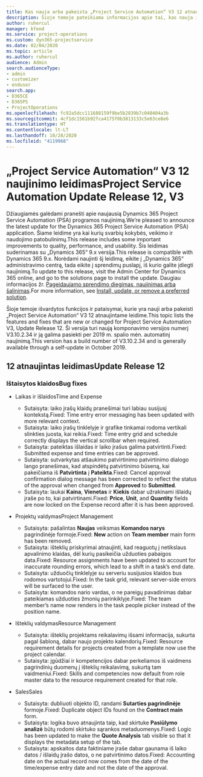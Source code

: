 ```yaml
---
title: Kas nauja arba pakeista „Project Service Automation“ V3 12 atnaujintame leidime
description: Šioje temoje pateikiama informacijos apie tai, kas nauja ir pakeista „Project Service Automation“ 12 atnaujintame leidime V3.
author: ruhercul
manager: kfend
ms.service: project-operations
ms.custom: dyn365-projectservice
ms.date: 02/04/2020
ms.topic: article
ms.author: ruhercul
audience: Admin
search.audienceType:
- admin
- customizer
- enduser
search.app:
- D365CE
- D365PS
- ProjectOperations
ms.openlocfilehash: fc92a5dcc111688159f9be5b2839b7c040404a3b
ms.sourcegitcommit: 4cf1dc1561b92fca4175f0b3813133c5e63ce8e6
ms.translationtype: HT
ms.contentlocale: lt-LT
ms.lasthandoff: 10/28/2020
ms.locfileid: "4119968"
---
```

# <a name="project-service-automation-update-release-12-v3"></a><span data-ttu-id="aee1f-103">„Project Service Automation“ V3 12 naujinimo leidimas</span><span class="sxs-lookup"><span data-stu-id="aee1f-103">Project Service Automation Update Release 12, V3</span></span>
<span data-ttu-id="aee1f-104">Džiaugiamės galėdami pranešti apie naujausią Dynamics 365 Project Service Automation (PSA) programos naujinimą.</span><span class="sxs-lookup"><span data-stu-id="aee1f-104">We’re pleased to announce the latest update for the Dynamics 365 Project Service Automation (PSA) application.</span></span> <span data-ttu-id="aee1f-105">Šiame leidime yra kai kurių svarbių kokybės, veikimo ir naudojimo patobulinimų.</span><span class="sxs-lookup"><span data-stu-id="aee1f-105">This release includes some important improvements to quality, performance, and usability.</span></span> <span data-ttu-id="aee1f-106">Šis leidimas suderinamas su „Dynamics 365“ 9.x versija.</span><span class="sxs-lookup"><span data-stu-id="aee1f-106">This release is compatible with Dynamics 365 9.x.</span></span> <span data-ttu-id="aee1f-107">Norėdami naujinti šį leidimą, eikite į „Dynamics 365“ administravimo centrą, tada eikite į sprendimų puslapį, iš kurio galite įdiegti naujinimą.</span><span class="sxs-lookup"><span data-stu-id="aee1f-107">To update to this release, visit the Admin Center for Dynamics 365 online, and go to the solutions page to install the update.</span></span> <span data-ttu-id="aee1f-108">Daugiau informacijos žr. [Pageidaujamo sprendimo diegimas, naujinimas arba šalinimas](https://docs.microsoft.com/power-platform/admin/install-remove-preferred-solution).</span><span class="sxs-lookup"><span data-stu-id="aee1f-108">For more information, see [Install, update, or remove a preferred solution](https://docs.microsoft.com/power-platform/admin/install-remove-preferred-solution).</span></span>

<span data-ttu-id="aee1f-109">Šioje temoje išvardytos funkcijos ir pataisymai, kurie yra nauji arba pakeisti „Project Service Automation“ V3 12 atnaujintame leidime.</span><span class="sxs-lookup"><span data-stu-id="aee1f-109">This topic lists the features and fixes that are new or changed for Project Service Automation V3, Update Release 12.</span></span> <span data-ttu-id="aee1f-110">Ši versija turi naują komponavimo versijos numerį V3.10.2.34 ir ją galima pasiekti per 2019 m. spalio mėn. automatinį naujinimą.</span><span class="sxs-lookup"><span data-stu-id="aee1f-110">This version has a build number of V3.10.2.34 and is generally available through a self-update in October 2019.</span></span>

## <a name="update-release-12"></a><span data-ttu-id="aee1f-111">12 atnaujintas leidimas</span><span class="sxs-lookup"><span data-stu-id="aee1f-111">Update Release 12</span></span>

### <a name="bug-fixes"></a><span data-ttu-id="aee1f-112">Ištaisytos klaidos</span><span class="sxs-lookup"><span data-stu-id="aee1f-112">Bug fixes</span></span>

- <span data-ttu-id="aee1f-113">Laikas ir išlaidos</span><span class="sxs-lookup"><span data-stu-id="aee1f-113">Time and Expense</span></span>

    - <span data-ttu-id="aee1f-114">Sutaisyta: laiko įrašų klaidų pranešimai turi labiau susijusį kontekstą.</span><span class="sxs-lookup"><span data-stu-id="aee1f-114">Fixed: Time entry error messaging has been updated with more relevant context.</span></span>
    - <span data-ttu-id="aee1f-115">Sutaisyta: laiko įrašų tinklelyje ir grafike tinkamai rodoma vertikali slinkties juosta, kai reikia.</span><span class="sxs-lookup"><span data-stu-id="aee1f-115">Fixed: Time entry grid and schedule correctly displays the vertical scrollbar when required.</span></span>
    - <span data-ttu-id="aee1f-116">Sutaisyta: pateiktas išlaidas ir laiko įrašus galima patvirtinti.</span><span class="sxs-lookup"><span data-stu-id="aee1f-116">Fixed: Submitted expense and time entries can be approved.</span></span>
    - <span data-ttu-id="aee1f-117">Sutaisyta: sutvarkytas atšaukimo patvirtinimo patvirtinimo dialogo lango pranešimas, kad atspindėtų patvirtinimo būseną, kai pakeičiama iš **Patvirtinta** į **Pateikta**.</span><span class="sxs-lookup"><span data-stu-id="aee1f-117">Fixed: Cancel approval confirmation dialog message has been corrected to reflect the status of the approval when changed from **Approved** to **Submitted**.</span></span>
    - <span data-ttu-id="aee1f-118">Sutaisyta: laukai **Kaina**, **Vienetas** ir **Kiekis** dabar užrakinami išlaidų įraše po to, kai patvirtinami.</span><span class="sxs-lookup"><span data-stu-id="aee1f-118">Fixed: **Price**, **Unit**, and **Quantity** fields are now locked on the Expense record after it is has been approved.</span></span>

- <span data-ttu-id="aee1f-119">Projektų valdymas</span><span class="sxs-lookup"><span data-stu-id="aee1f-119">Project Management</span></span>

    - <span data-ttu-id="aee1f-120">Sutaisyta: pašalintas **Naujas** veiksmas **Komandos narys** pagrindinėje formoje.</span><span class="sxs-lookup"><span data-stu-id="aee1f-120">Fixed: **New** action on **Team member** main form has been removed.</span></span>
    - <span data-ttu-id="aee1f-121">Sutaisyta: išteklių priskyrimai atnaujinti, kad reaguotų į netikslaus apvalinimo klaidas, dėl kurių pasikeičia užduoties pabaigos data.</span><span class="sxs-lookup"><span data-stu-id="aee1f-121">Fixed: Resource assignments have been updated to account for inaccurate rounding errors, which lead to a shift in a task’s end date.</span></span>
    - <span data-ttu-id="aee1f-122">Sutaisyta: užduočių tinklelyje su serveriu susijusios klaidos bus rodomos vartotojui.</span><span class="sxs-lookup"><span data-stu-id="aee1f-122">Fixed: In the task grid, relevant server-side errors will be surfaced to the user.</span></span>
    - <span data-ttu-id="aee1f-123">Sutaisyta: komandos nario vardas, o ne pareigų pavadinimas dabar pateikiamas užduoties žmonių parinkiklyje.</span><span class="sxs-lookup"><span data-stu-id="aee1f-123">Fixed: The team member’s name now renders in the task people picker instead of the position name.</span></span>

- <span data-ttu-id="aee1f-124">Išteklių valdymas</span><span class="sxs-lookup"><span data-stu-id="aee1f-124">Resource Management</span></span>

    - <span data-ttu-id="aee1f-125">Sutaisyta: išteklių projektams reikalavimų išsami informacija, sukurta pagal šabloną, dabar naujo projekto kalendorių.</span><span class="sxs-lookup"><span data-stu-id="aee1f-125">Fixed: Resource requirement details for projects created from a template now use the project calendar.</span></span>
    - <span data-ttu-id="aee1f-126">Sutaisyta: įgūdžiai ir kompetencijos dabar perkeliamos iš vaidmens pagrindinių duomenų į išteklių reikalavimą, sukurtą tam vaidmeniui.</span><span class="sxs-lookup"><span data-stu-id="aee1f-126">Fixed: Skills and competencies now default from role master data to the resource requirement created for that role.</span></span>

- <span data-ttu-id="aee1f-127">Sales</span><span class="sxs-lookup"><span data-stu-id="aee1f-127">Sales</span></span>

    - <span data-ttu-id="aee1f-128">Sutaisyta: dubliuoti objekto ID, randami **Sutarties pagrindinėje** formoje.</span><span class="sxs-lookup"><span data-stu-id="aee1f-128">Fixed: Duplicate object IDs found on the **Contract main** form.</span></span>
    - <span data-ttu-id="aee1f-129">Sutaisyta: logika buvo atnaujinta taip, kad skirtuke **Pasiūlymo analizė** būtų rodomi skirtuko sąrankos metaduomenys.</span><span class="sxs-lookup"><span data-stu-id="aee1f-129">Fixed: Logic has been updated to make the **Quote Analysis** tab visible so that it displays the metadata setup of the tab.</span></span>
    - <span data-ttu-id="aee1f-130">Sutaisyta: apskaitos data faktiniame įraše dabar gaunama iš laiko datos / išlaidų įrašo datos, o ne patvirtinimo datos.</span><span class="sxs-lookup"><span data-stu-id="aee1f-130">Fixed: Accounting date on the actual record now comes from the date of the time/expense entry date and not the date of the approval.</span></span>

